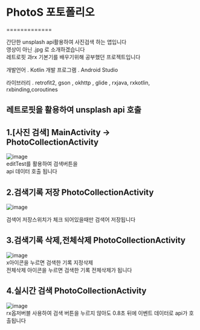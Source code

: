# PhotoS 포토폴리오
=============
      
간단한 unsplash api활용하여 사진검색 하는 앱입니다   
영상이 아닌 .jpg 로 소개하겠습니다    
   레트로핏 과rx 기본기를 배우기위해 공부했던 프로젝트입니다
      
개발언어 . Kotlin
개발 프로그램 . Android Studio
     
라이브러리 . retrofit2, gson , okhttp , glide , rxjava, rxkotlin, rxbinding,coroutines
        
레트로핏을 활용하여 unsplash api 호출
-------------   


1.[사진 검색] MainActivity -> PhotoCollectionActivity 
-------------

   

   
![image](https://im2.ezgif.com/tmp/ezgif-2-2d0899ea99d9.gif)   
editTest를 활용하여 검색버튼을     
api 데이터 호출 됩니다
     

      
2.검색기록 저장 PhotoCollectionActivity  
-------------         
![image](https://im2.ezgif.com/tmp/ezgif-2-58bc2f74bf22.gif)   

검색어 저장스위치가 체크 되어있을때만 검색어 저장됩니다
       
3.검색기록 삭제,전체삭제  PhotoCollectionActivity  
-------------          
![image](https://im2.ezgif.com/tmp/ezgif-2-9cb0b916f2b7.gif)       
x아이콘을 누르면 검색한 기록 지정삭제      
전체삭제 아이콘을 누르면 검색한 기록 전체삭제가 됩니다

4.실시간 검색  PhotoCollectionActivity  
-------------  
![image](https://im2.ezgif.com/tmp/ezgif-2-1b6d2ec85bfb.gif)    
rx옵저버블 사용하여 검색 버튼을 누르지 않아도 0.8초 뒤에 이벤트 데이터로 api가 호출됩니다

